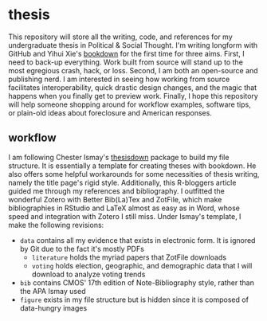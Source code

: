 # thesis
This repository will store all the writing, code, and references for my undergraduate thesis in Political & Social Thought. I'm writing longform with GitHub and Yihui Xie's [bookdown](https://github.com/rstudio/bookdown) for the first time for three aims. First, I need to back-up everything. Work built from source will stand up to the most egregious crash, hack, or loss. Second, I am both an open-source and publishing nerd. I am interested in seeing how working from source facilitates interoperability, quick drastic design changes, and the magic that happens when you finally get to preview work. Finally, I hope this repository will help someone shopping around for workflow examples, software tips, or plain-old ideas about foreclosure and American responses.

## workflow
I am following Chester Ismay's [thesisdown](https://github.com/ismayc/thesisdown) package to build my file structure. It is essentially a template for creating theses with bookdown. He also offers some helpful workarounds for some necessities of thesis writing, namely the title page's rigid style. Additionally, this R-bloggers article guided me through my references and bibliography. I outfitted the wonderful Zotero with Better Bib(La)Tex and ZotFile, which make bibliographies in RStudio and LaTeX almost as easy as in Word, whose speed and integration with Zotero I still miss. Under Ismay's template, I make the following revisions:

* `data` contains all my evidence that exists in electronic form. It is ignored by Git due to the fact it's mostly PDFs
  + `literature` holds the myriad papers that ZotFile downloads
  + `voting` holds election, geographic, and demographic data that I will download to analyze voting trends
* `bib` contains CMOS' 17th edition of Note-Bibliography style, rather than the APA Ismay used
* `figure` exists in my file structure but is hidden since it is composed of data-hungry images